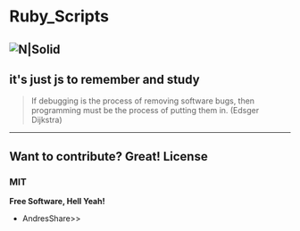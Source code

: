 # Ruby_Scripts
![N|Solid](https://theamericangenius.com/wp-content/uploads/2012/10/twitter-cover-photo-32.jpg)
----
it's  just js to remember and study
----
>If debugging is the process of removing software bugs, then programming must be the process of putting them in. (Edsger Dijkstra)
----
Want to contribute? Great!
License
----
### MIT
**Free Software, Hell Yeah!**
- AndresShare>>
